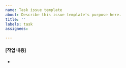 ```yaml
---
name: Task issue template
about: Describe this issue template's purpose here.
title: ''
labels: task
assignees: 

---
```


#### [작업 내용]
- 
